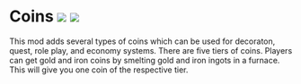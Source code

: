 # Coins [![](http://cf.way2muchnoise.eu/377056.svg)](https://minecraft.curseforge.com/projects/coins-je) [![](http://cf.way2muchnoise.eu/versions/377056.svg)](https://minecraft.curseforge.com/projects/coins-je)

This mod adds several types of coins which can be used for decoraton, quest, role play, and economy systems. There are five tiers of coins. Players can get gold and iron coins by smelting gold and iron ingots in a furnace. This will give you one coin of the respective tier.